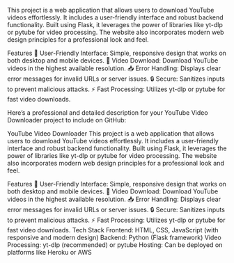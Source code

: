 This project is a web application that allows users to download YouTube videos effortlessly. It includes a user-friendly interface and robust backend functionality. Built using Flask, it leverages the power of libraries like yt-dlp or pytube for video processing. The website also incorporates modern web design principles for a professional look and feel.

Features
🌟 User-Friendly Interface: Simple, responsive design that works on both desktop and mobile devices.
🎥 Video Download: Download YouTube videos in the highest available resolution.
📥 Error Handling: Displays clear error messages for invalid URLs or server issues.
🔒 Secure: Sanitizes inputs to prevent malicious attacks.
⚡ Fast Processing: Utilizes yt-dlp or pytube for fast video downloads.

Here’s a professional and detailed description for your YouTube Video Downloader project to include on GitHub:

YouTube Video Downloader
This project is a web application that allows users to download YouTube videos effortlessly. It includes a user-friendly interface and robust backend functionality. Built using Flask, it leverages the power of libraries like yt-dlp or pytube for video processing. The website also incorporates modern web design principles for a professional look and feel.

Features
🌟 User-Friendly Interface: Simple, responsive design that works on both desktop and mobile devices.
🎥 Video Download: Download YouTube videos in the highest available resolution.
📥 Error Handling: Displays clear error messages for invalid URLs or server issues.
🔒 Secure: Sanitizes inputs to prevent malicious attacks.
⚡ Fast Processing: Utilizes yt-dlp or pytube for fast video downloads.
Tech Stack
Frontend: HTML, CSS, JavaScript (with responsive and modern design)
Backend: Python (Flask framework)
Video Processing: yt-dlp (recommended) or pytube
Hosting: Can be deployed on platforms like Heroku or AWS
